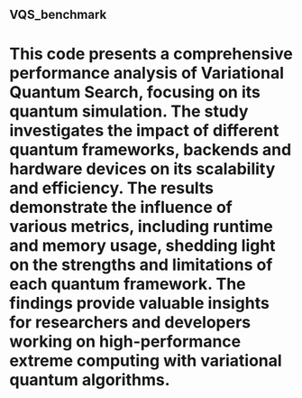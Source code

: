 ## VQS_benchmark

# This code presents a comprehensive performance analysis of Variational Quantum Search, focusing on its quantum simulation. The study investigates the impact of different quantum frameworks, backends and hardware devices on its scalability and efficiency. The results demonstrate the influence of various metrics, including runtime and memory usage, shedding light on the strengths and limitations of each quantum framework. The findings provide valuable insights for researchers and developers working on high-performance extreme computing with variational quantum algorithms. 